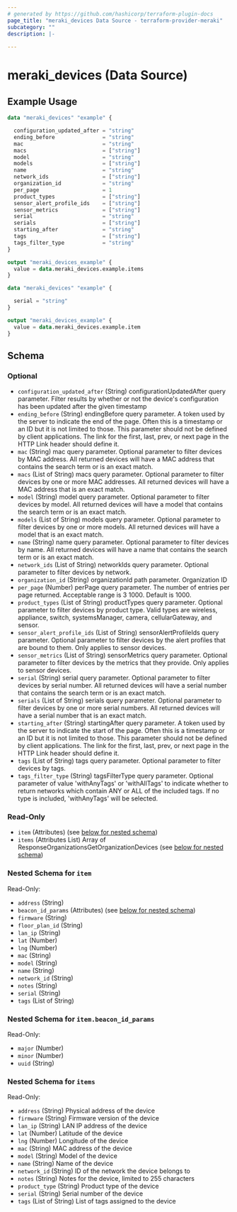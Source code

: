 ```yaml
---
# generated by https://github.com/hashicorp/terraform-plugin-docs
page_title: "meraki_devices Data Source - terraform-provider-meraki"
subcategory: ""
description: |-
  
---
```


# meraki_devices (Data Source)



## Example Usage

```terraform
data "meraki_devices" "example" {

  configuration_updated_after = "string"
  ending_before               = "string"
  mac                         = "string"
  macs                        = ["string"]
  model                       = "string"
  models                      = ["string"]
  name                        = "string"
  network_ids                 = ["string"]
  organization_id             = "string"
  per_page                    = 1
  product_types               = ["string"]
  sensor_alert_profile_ids    = ["string"]
  sensor_metrics              = ["string"]
  serial                      = "string"
  serials                     = ["string"]
  starting_after              = "string"
  tags                        = ["string"]
  tags_filter_type            = "string"
}

output "meraki_devices_example" {
  value = data.meraki_devices.example.items
}

data "meraki_devices" "example" {

  serial = "string"
}

output "meraki_devices_example" {
  value = data.meraki_devices.example.item
}
```

<!-- schema generated by tfplugindocs -->
## Schema

### Optional

- `configuration_updated_after` (String) configurationUpdatedAfter query parameter. Filter results by whether or not the device's configuration has been updated after the given timestamp
- `ending_before` (String) endingBefore query parameter. A token used by the server to indicate the end of the page. Often this is a timestamp or an ID but it is not limited to those. This parameter should not be defined by client applications. The link for the first, last, prev, or next page in the HTTP Link header should define it.
- `mac` (String) mac query parameter. Optional parameter to filter devices by MAC address. All returned devices will have a MAC address that contains the search term or is an exact match.
- `macs` (List of String) macs query parameter. Optional parameter to filter devices by one or more MAC addresses. All returned devices will have a MAC address that is an exact match.
- `model` (String) model query parameter. Optional parameter to filter devices by model. All returned devices will have a model that contains the search term or is an exact match.
- `models` (List of String) models query parameter. Optional parameter to filter devices by one or more models. All returned devices will have a model that is an exact match.
- `name` (String) name query parameter. Optional parameter to filter devices by name. All returned devices will have a name that contains the search term or is an exact match.
- `network_ids` (List of String) networkIds query parameter. Optional parameter to filter devices by network.
- `organization_id` (String) organizationId path parameter. Organization ID
- `per_page` (Number) perPage query parameter. The number of entries per page returned. Acceptable range is 3 1000. Default is 1000.
- `product_types` (List of String) productTypes query parameter. Optional parameter to filter devices by product type. Valid types are wireless, appliance, switch, systemsManager, camera, cellularGateway, and sensor.
- `sensor_alert_profile_ids` (List of String) sensorAlertProfileIds query parameter. Optional parameter to filter devices by the alert profiles that are bound to them. Only applies to sensor devices.
- `sensor_metrics` (List of String) sensorMetrics query parameter. Optional parameter to filter devices by the metrics that they provide. Only applies to sensor devices.
- `serial` (String) serial query parameter. Optional parameter to filter devices by serial number. All returned devices will have a serial number that contains the search term or is an exact match.
- `serials` (List of String) serials query parameter. Optional parameter to filter devices by one or more serial numbers. All returned devices will have a serial number that is an exact match.
- `starting_after` (String) startingAfter query parameter. A token used by the server to indicate the start of the page. Often this is a timestamp or an ID but it is not limited to those. This parameter should not be defined by client applications. The link for the first, last, prev, or next page in the HTTP Link header should define it.
- `tags` (List of String) tags query parameter. Optional parameter to filter devices by tags.
- `tags_filter_type` (String) tagsFilterType query parameter. Optional parameter of value 'withAnyTags' or 'withAllTags' to indicate whether to return networks which contain ANY or ALL of the included tags. If no type is included, 'withAnyTags' will be selected.

### Read-Only

- `item` (Attributes) (see [below for nested schema](#nestedatt--item))
- `items` (Attributes List) Array of ResponseOrganizationsGetOrganizationDevices (see [below for nested schema](#nestedatt--items))

<a id="nestedatt--item"></a>
### Nested Schema for `item`

Read-Only:

- `address` (String)
- `beacon_id_params` (Attributes) (see [below for nested schema](#nestedatt--item--beacon_id_params))
- `firmware` (String)
- `floor_plan_id` (String)
- `lan_ip` (String)
- `lat` (Number)
- `lng` (Number)
- `mac` (String)
- `model` (String)
- `name` (String)
- `network_id` (String)
- `notes` (String)
- `serial` (String)
- `tags` (List of String)

<a id="nestedatt--item--beacon_id_params"></a>
### Nested Schema for `item.beacon_id_params`

Read-Only:

- `major` (Number)
- `minor` (Number)
- `uuid` (String)



<a id="nestedatt--items"></a>
### Nested Schema for `items`

Read-Only:

- `address` (String) Physical address of the device
- `firmware` (String) Firmware version of the device
- `lan_ip` (String) LAN IP address of the device
- `lat` (Number) Latitude of the device
- `lng` (Number) Longitude of the device
- `mac` (String) MAC address of the device
- `model` (String) Model of the device
- `name` (String) Name of the device
- `network_id` (String) ID of the network the device belongs to
- `notes` (String) Notes for the device, limited to 255 characters
- `product_type` (String) Product type of the device
- `serial` (String) Serial number of the device
- `tags` (List of String) List of tags assigned to the device
